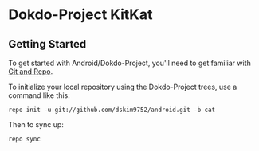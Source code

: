 Dokdo-Project KitKat
===========


Getting Started
---------------

To get started with Android/Dokdo-Project, you'll need to get
familiar with [Git and Repo](http://source.android.com/source/using-repo.html).

To initialize your local repository using the Dokdo-Project trees, use a command like this:

    repo init -u git://github.com/dskim9752/android.git -b cat

Then to sync up:

    repo sync
